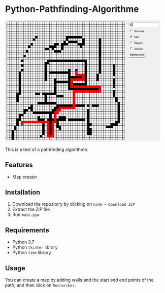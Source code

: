 # Python-Pathfinding-Algorithme
![Preview image](./preview/preview.jpg)

This is a test of a pathfinding algorithme.
## Features
- Map creator
## Installation
1. Download the repository by clicking on `Code > Download ZIP`
2. Extract the ZIP file
3. Run `main.pyw`
## Requirements
- Python 3.7
- Python `tkinter` library
- Python `time` library
## Usage
You can create a map by adding walls and the start and end points of the path, and then click on `Rechercher`.